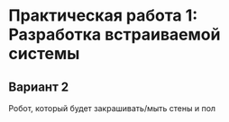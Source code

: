 # Практическая работа 1: Разработка встраиваемой системы
## Вариант 2 
Робот, который будет закрашивать/мыть стены и пол
